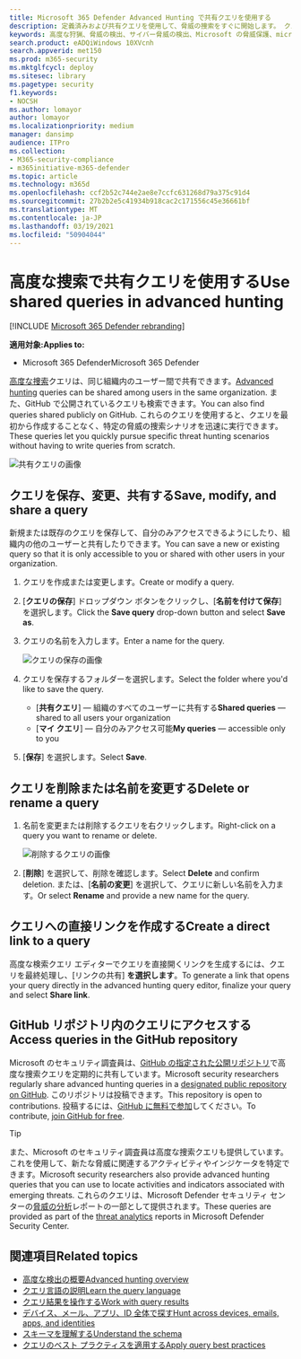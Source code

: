 ```yaml
---
title: Microsoft 365 Defender Advanced Hunting で共有クエリを使用する
description: 定義済みおよび共有クエリを使用して、脅威の捜索をすぐに開始します。 クエリを公開または組織に共有します。
keywords: 高度な狩猟、脅威の検出、サイバー脅威の検出、Microsoft の脅威保護、microsoft 365、mtp、m365、検索、クエリ、テレメトリ、カスタム検出、スキーマ、kusto、github リポジトリ、自分のクエリ、共有クエリ
search.product: eADQiWindows 10XVcnh
search.appverid: met150
ms.prod: m365-security
ms.mktglfcycl: deploy
ms.sitesec: library
ms.pagetype: security
f1.keywords:
- NOCSH
ms.author: lomayor
author: lomayor
ms.localizationpriority: medium
manager: dansimp
audience: ITPro
ms.collection:
- M365-security-compliance
- m365initiative-m365-defender
ms.topic: article
ms.technology: m365d
ms.openlocfilehash: ccf2b52c744e2ae8e7ccfc631268d79a375c91d4
ms.sourcegitcommit: 27b2b2e5c41934b918cac2c171556c45e36661bf
ms.translationtype: MT
ms.contentlocale: ja-JP
ms.lasthandoff: 03/19/2021
ms.locfileid: "50904044"
---
```

# <a name="use-shared-queries-in-advanced-hunting"></a><span data-ttu-id="0b1cd-105">高度な捜索で共有クエリを使用する</span><span class="sxs-lookup"><span data-stu-id="0b1cd-105">Use shared queries in advanced hunting</span></span>

[!INCLUDE [Microsoft 365 Defender rebranding](../includes/microsoft-defender.md)]


<span data-ttu-id="0b1cd-106">**適用対象:**</span><span class="sxs-lookup"><span data-stu-id="0b1cd-106">**Applies to:**</span></span>
- <span data-ttu-id="0b1cd-107">Microsoft 365 Defender</span><span class="sxs-lookup"><span data-stu-id="0b1cd-107">Microsoft 365 Defender</span></span>



<span data-ttu-id="0b1cd-108">[高度な捜索](advanced-hunting-overview.md)クエリは、同じ組織内のユーザー間で共有できます。</span><span class="sxs-lookup"><span data-stu-id="0b1cd-108">[Advanced hunting](advanced-hunting-overview.md) queries can be shared among users in the same organization.</span></span> <span data-ttu-id="0b1cd-109">また、GitHub で公開されているクエリも検索できます。</span><span class="sxs-lookup"><span data-stu-id="0b1cd-109">You can also find queries shared publicly on GitHub.</span></span> <span data-ttu-id="0b1cd-110">これらのクエリを使用すると、クエリを最初から作成することなく、特定の脅威の捜索シナリオを迅速に実行できます。</span><span class="sxs-lookup"><span data-stu-id="0b1cd-110">These queries let you quickly pursue specific threat hunting scenarios without having to write queries from scratch.</span></span>

![共有クエリの画像](../../media/advanced-hunting-shared-queries.png)

## <a name="save-modify-and-share-a-query"></a><span data-ttu-id="0b1cd-112">クエリを保存、変更、共有する</span><span class="sxs-lookup"><span data-stu-id="0b1cd-112">Save, modify, and share a query</span></span>
<span data-ttu-id="0b1cd-113">新規または既存のクエリを保存して、自分のみアクセスできるようにしたり、組織内の他のユーザーと共有したりできます。</span><span class="sxs-lookup"><span data-stu-id="0b1cd-113">You can save a new or existing query so that it is only accessible to you or shared with other users in your organization.</span></span> 

1. <span data-ttu-id="0b1cd-114">クエリを作成または変更します。</span><span class="sxs-lookup"><span data-stu-id="0b1cd-114">Create or modify a query.</span></span> 

2. <span data-ttu-id="0b1cd-115">[**クエリの保存**] ドロップダウン ボタンをクリックし、[**名前を付けて保存**] を選択します。</span><span class="sxs-lookup"><span data-stu-id="0b1cd-115">Click the **Save query** drop-down button and select **Save as**.</span></span>
    
3. <span data-ttu-id="0b1cd-116">クエリの名前を入力します。</span><span class="sxs-lookup"><span data-stu-id="0b1cd-116">Enter a name for the query.</span></span> 

   ![クエリの保存の画像](../../media/advanced-hunting-save-query.png)

4. <span data-ttu-id="0b1cd-118">クエリを保存するフォルダーを選択します。</span><span class="sxs-lookup"><span data-stu-id="0b1cd-118">Select the folder where you'd like to save the query.</span></span>
    - <span data-ttu-id="0b1cd-119">[**共有クエリ**] — 組織のすべてのユーザーに共有する</span><span class="sxs-lookup"><span data-stu-id="0b1cd-119">**Shared queries** — shared to all users your organization</span></span>
    - <span data-ttu-id="0b1cd-120">[**マイ クエリ**] — 自分のみアクセス可能</span><span class="sxs-lookup"><span data-stu-id="0b1cd-120">**My queries** — accessible only to you</span></span>
    
5. <span data-ttu-id="0b1cd-121">[**保存**] を選択します。</span><span class="sxs-lookup"><span data-stu-id="0b1cd-121">Select **Save**.</span></span> 

## <a name="delete-or-rename-a-query"></a><span data-ttu-id="0b1cd-122">クエリを削除または名前を変更する</span><span class="sxs-lookup"><span data-stu-id="0b1cd-122">Delete or rename a query</span></span>
1. <span data-ttu-id="0b1cd-123">名前を変更または削除するクエリを右クリックします。</span><span class="sxs-lookup"><span data-stu-id="0b1cd-123">Right-click on a query you want to rename or delete.</span></span>

    ![削除するクエリの画像](../../media/advanced_hunting_delete_rename.png)

2. <span data-ttu-id="0b1cd-125">[**削除**] を選択して、削除を確認します。</span><span class="sxs-lookup"><span data-stu-id="0b1cd-125">Select **Delete** and confirm deletion.</span></span> <span data-ttu-id="0b1cd-126">または、[**名前の変更**] を選択して、クエリに新しい名前を入力ます。</span><span class="sxs-lookup"><span data-stu-id="0b1cd-126">Or select **Rename** and provide a new name for the query.</span></span>

## <a name="create-a-direct-link-to-a-query"></a><span data-ttu-id="0b1cd-127">クエリへの直接リンクを作成する</span><span class="sxs-lookup"><span data-stu-id="0b1cd-127">Create a direct link to a query</span></span>
<span data-ttu-id="0b1cd-128">高度な検索クエリ エディターでクエリを直接開くリンクを生成するには、クエリを最終処理し、[リンクの共有] **を選択します**。</span><span class="sxs-lookup"><span data-stu-id="0b1cd-128">To generate a link that opens your query directly in the advanced hunting query editor, finalize your query and select **Share link**.</span></span>

## <a name="access-queries-in-the-github-repository"></a><span data-ttu-id="0b1cd-129">GitHub リポジトリ内のクエリにアクセスする</span><span class="sxs-lookup"><span data-stu-id="0b1cd-129">Access queries in the GitHub repository</span></span>  
<span data-ttu-id="0b1cd-130">Microsoft のセキュリティ調査員は、[GitHub の指定された公開リポジトリ](https://aka.ms/hunting-queries)で高度な捜索クエリを定期的に共有しています。</span><span class="sxs-lookup"><span data-stu-id="0b1cd-130">Microsoft security researchers regularly share advanced hunting queries in a [designated public repository on GitHub](https://aka.ms/hunting-queries).</span></span> <span data-ttu-id="0b1cd-131">このリポジトリは投稿できます。</span><span class="sxs-lookup"><span data-stu-id="0b1cd-131">This repository is open to contributions.</span></span> <span data-ttu-id="0b1cd-132">投稿するには、[GitHub に無料で参加](https://github.com/)してください。</span><span class="sxs-lookup"><span data-stu-id="0b1cd-132">To contribute, [join GitHub for free](https://github.com/).</span></span>

>[!tip]
><span data-ttu-id="0b1cd-133">また、Microsoft のセキュリティ調査員は高度な捜索クエリも提供しています。これを使用して、新たな脅威に関連するアクティビティやインジケータを特定できます。</span><span class="sxs-lookup"><span data-stu-id="0b1cd-133">Microsoft security researchers also provide advanced hunting queries that you can use to locate activities and indicators associated with emerging threats.</span></span> <span data-ttu-id="0b1cd-134">これらのクエリは、Microsoft Defender セキュリティ センターの[脅威の分析](/windows/security/threat-protection/microsoft-defender-atp/threat-analytics)レポートの一部として提供されます。</span><span class="sxs-lookup"><span data-stu-id="0b1cd-134">These queries are provided as part of the [threat analytics](/windows/security/threat-protection/microsoft-defender-atp/threat-analytics) reports in Microsoft Defender Security Center.</span></span>

## <a name="related-topics"></a><span data-ttu-id="0b1cd-135">関連項目</span><span class="sxs-lookup"><span data-stu-id="0b1cd-135">Related topics</span></span>
- [<span data-ttu-id="0b1cd-136">高度な検出の概要</span><span class="sxs-lookup"><span data-stu-id="0b1cd-136">Advanced hunting overview</span></span>](advanced-hunting-overview.md)
- [<span data-ttu-id="0b1cd-137">クエリ言語の説明</span><span class="sxs-lookup"><span data-stu-id="0b1cd-137">Learn the query language</span></span>](advanced-hunting-query-language.md)
- [<span data-ttu-id="0b1cd-138">クエリ結果を操作する</span><span class="sxs-lookup"><span data-stu-id="0b1cd-138">Work with query results</span></span>](advanced-hunting-query-results.md)
- [<span data-ttu-id="0b1cd-139">デバイス、メール、アプリ、ID 全体で探す</span><span class="sxs-lookup"><span data-stu-id="0b1cd-139">Hunt across devices, emails, apps, and identities</span></span>](advanced-hunting-query-emails-devices.md)
- [<span data-ttu-id="0b1cd-140">スキーマを理解する</span><span class="sxs-lookup"><span data-stu-id="0b1cd-140">Understand the schema</span></span>](advanced-hunting-schema-tables.md)
- [<span data-ttu-id="0b1cd-141">クエリのベスト プラクティスを適用する</span><span class="sxs-lookup"><span data-stu-id="0b1cd-141">Apply query best practices</span></span>](advanced-hunting-best-practices.md)